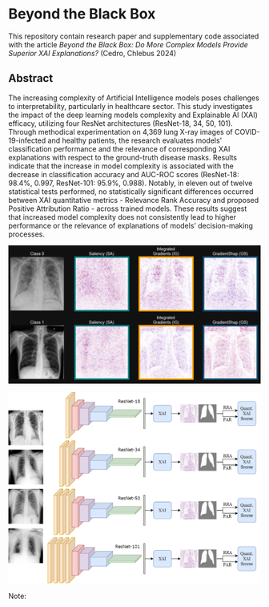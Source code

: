 # Beyond the Black Box
This repository contain research paper and supplementary code associated with the article *Beyond the Black Box: Do More Complex Models Provide Superior XAI Explanations?* (Cedro, Chlebus 2024)

## Abstract
The increasing complexity of Artificial Intelligence models poses challenges to interpretability, particularly in healthcare sector. This study investigates the impact of the deep learning models complexity and Explainable AI (XAI) efficacy, utilizing four ResNet architectures (ResNet-18, 34, 50, 101). Through methodical experimentation on 4,369 lung X-ray images of COVID-19-infected and healthy patients, the research evaluates models' classification performance and the relevance of corresponding XAI explanations with respect to the ground-truth disease masks. Results indicate that the increase in model complexity is associated with the decrease in classification accuracy and AUC-ROC scores (ResNet-18: 98.4\%, 0.997, ResNet-101: 95.9\%, 0.988). Notably, in eleven out of twelve statistical tests performed, no statistically significant differences occurred between XAI quantitative metrics - Relevance Rank Accuracy and proposed Positive Attribution Ratio - across trained models. These results suggest that increased model complexity does not consistently lead to higher performance or the relevance of explanations of models’ decision-making processes.

![grads](https://github.com/mateuszcedro/Beyond-the-Black-Box/blob/main/notebook/imgs/grads.png)

![grads](https://github.com/mateuszcedro/Beyond-the-Black-Box/blob/main/notebook/imgs/workflow_schema.png)

Note: 
